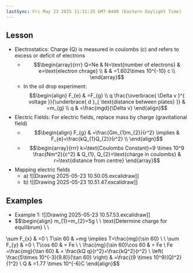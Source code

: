 ```yaml
---
lastSync: Fri May 23 2025 11:11:35 GMT-0400 (Eastern Daylight Time)
---
```

## Lesson
- Electrostatics: Charge (Q) is measured in coulombs (c) and refers to excess or deficit of electrons
	- $$\begin{array}{rrr}
Q=Ne & N=\text{number of electrons} & e=\text{electron chrage} \\
 &  & =1.602\times 10^{-10} c \\
\end{array}$$
	- In the oil drop experiment: $$\begin{align}
F_{e} & =F_{g} \\
q \frac{\overbrace{ \Delta v }^{ voltage }}{\underbrace{ d }_{ \text{distance between plates} }} & =m_{g} \\
q & =\frac{mgd}{\Delta v}
\end{align}$$
- Electric Fields: For electric fields, replace mass by charge (gravitational field)
	- $$\begin{align}
F_{g} & =\frac{Gm_{1}m_{2}}{r^2} \implies & F_{e}=\frac{kQ_{1}Q_{2}}{r^2} \\
\end{align}$$
	- $$\begin{array}{rrr}
k=\text{Coulombs Constant}=9 \times 10^9 \frac{Nm^2}{c^2}  & Q_{1}, Q_{2}=\text{charge in coulombs} & r=\text{distance from centre}
\end{array}$$
- Mapping electric fields
	- a) ![[Drawing 2025-05-23 10.50.05.excalidraw]]
	- b) ![[Drawing 2025-05-23 10.51.47.excalidraw]]
## Examples
- Example 1: ![[Drawing 2025-05-23 10.57.53.excalidraw]]
- $$\begin{align}
m_{1}=m_{2}=5g \\
 \\
\text{Determine charge for equilibrum} \\ \\

\sum F_{x} & =0 \\
T\sin 60 & =mg \implies T=\frac{mg}{\sin 60} \\
 \\
\sum F_{y} & =0 \\
T\cos 60 & = Fe \\
 \\
\frac{mg}{\sin 60}\cos 60  & = Fe \\
Fe =\frac{mg}{\tan 60}  & = \frac{kQ q}{r^2}=\frac{kQ^2}{r^2} \\
\left( \frac{5\times 10^{-3}(9.8)}{\tan 60} \right) & =\frac{(9 \times 10^9)(Q)^2}{1^2} \\
Q & =1.77 \times 10^{-6}C
\end{align}$$